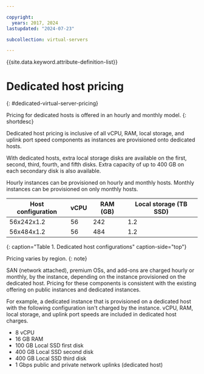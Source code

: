 ```yaml
---

copyright:
  years: 2017, 2024
lastupdated: "2024-07-23"

subcollection: virtual-servers

---
```


{{site.data.keyword.attribute-definition-list}}

# Dedicated host pricing
{: #dedicated-virtual-server-pricing}

Pricing for dedicated hosts is offered in an hourly and monthly model.
{: shortdesc}

Dedicated host pricing is inclusive of all vCPU, RAM, local storage, and uplink port speed components as instances are provisioned onto dedicated hosts.

With dedicated hosts, extra local storage disks are available on the first, second, third, fourth, and fifth disks. Extra capacity of up to 400 GB on each secondary disk is also available.

Hourly instances can be provisioned on hourly and monthly hosts. Monthly instances can be provisioned on only monthly hosts.

| Host configuration | vCPU	| RAM (GB) | Local storage (TB SSD) |
| ------------------ | ---- | -------- | ---------------------- |
| 56x242x1.2  	     |  56 	|   242    |        	1.2	          |
| 56x484x1.2         |  56  |   484    |          1.2           |
{: caption="Table 1. Dedicated host configurations" caption-side="top"}

Pricing varies by region.
{: note}

SAN (network attached), premium OSs, and add-ons are charged hourly or monthly, by the instance, depending on the instance provisioned on the dedicated host. Pricing for these components is consistent with the existing offering on public instances and dedicated instances.

For example, a dedicated instance that is provisioned on a dedicated host with the following configuration isn't charged by the instance. vCPU, RAM, local storage, and uplink port speeds are included in dedicated host charges.

* 8 vCPU
* 16 GB RAM
* 100 GB Local SSD first disk
* 400 GB Local SSD second disk
* 400 GB Local SSD third disk
* 1 Gbps public and private network uplinks (dedicated host)
